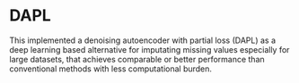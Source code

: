 # DAPL
This implemented a denoising autoencoder with partial loss (DAPL) as a deep learning based alternative for imputating missing values especially for large datasets, that achieves comparable or better performance than conventional methods with less computational burden.
